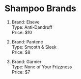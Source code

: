 
# Shampoo Brands

1. Brand: Elseve  
   Type: Anti-Dandruff  
   Price: $10  

2. Brand: Pantene  
   Type: Smooth & Sleek  
   Price: $8  

3. Brand: Garnier  
   Type: None of Your Frizzness  
   Price: $7  

